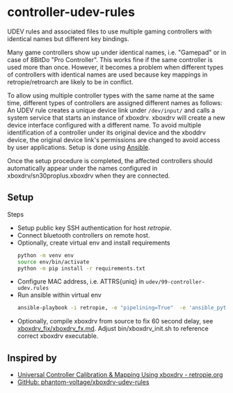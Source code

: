 # controller-udev-rules
UDEV rules and associated files to use multiple gaming controllers with identical names but different key bindings.

Many game controllers show up under identical names, i.e. "Gamepad" or in case of 8BitDo "Pro Controller". This works fine if the same controller is used more than once. However, it becomes a problem when different types of controllers with identical names are used because key mappings in retropie/retroarch are likely to be in conflict.

To allow using multiple controller types with the same name at the same time, different types of controllers are assigned different names as follows:
An UDEV rule creates a unique device link under `/dev/input/` and calls a system service that starts an instance of xboxdrv. xboxdrv will create a new device interface configured with a different name. To avoid multiple identification of a controller under its original device and the xboddrv device, the original device link's permissions are changed to avoid access by user applications. Setup is done using [Ansible](https://www.ansible.com).

Once the setup procedure is completed, the affected controllers should automatically appear under the names configured in xboxdrv/sn30proplus.xboxdrv when they are connected.

## Setup

Steps
 - Setup public key SSH authentication for host *retropie*.
 - Connect bluetooth controllers on remote host.
 - Optionally, create virtual env and install requirements
    ```bash
    python -m venv env
    source env/bin/activate
    python -m pip install -r requirements.txt
    ```
 - Configure MAC address, i.e. ATTRS{uniq} in `udev/99-controller-udev.rules`
 - Run ansible within virtual env
    ```bash
    ansible-playbook -i retropie, -e "pipelining=True"  -e 'ansible_python_interpreter=/usr/bin/python3' ansible/xboxdrv.yaml
    ```
 - Optionally, compile xboxdrv from source to fix 60 second delay, see [xboxdrv_fix/xboxdrv_fx.md](xboxdrv_fix/xboxdrv_fx.md). Adjust bin/xboxdrv_init.sh to reference correct xboxdrv executable.


## Inspired by
- [Universal Controller Calibration & Mapping Using xboxdrv  - retropie.org](https://retropie.org.uk/docs/Universal-Controller-Calibration-%26-Mapping-Using-xboxdrv/)
- [GitHub: phantom-voltage/xboxdrv-udev-rules](https://github.com/phantom-voltage/xboxdrv-udev-rules)
